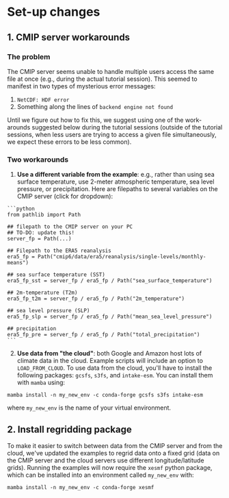 # Set-up changes

## 1. CMIP server workarounds
### The problem
The CMIP server seems unable to handle multiple users access the same file at once (e.g., during the actual tutorial session). This seemed to manifest in two types of mysterious error messages:
1. ```NetCDF: HDF error```
2. Something along the lines of ```backend engine not found```

Until we figure out how to fix this, we suggest using one of the work-arounds suggested below during the tutorial sessions (outside of the tutorial sessions, when less users are trying to access a given file simultaneously, we expect these errors to be less common). 

### Two workarounds
1. **Use a different variable from the example**: e.g., rather than using sea surface temperature, use 2-meter atmospheric temperature, sea level pressure, or precipitation. Here are filepaths to several variables on the CMIP server (click for dropdown):
````{dropdown} ERA5 filepaths on CMIP server
```python
from pathlib import Path

## filepath to the CMIP server on your PC 
## TO-DO: update this!
server_fp = Path(...)

## Filepath to the ERA5 reanalysis
era5_fp = Path("cmip6/data/era5/reanalysis/single-levels/monthly-means")

## sea surface temperature (SST)
era5_fp_sst = server_fp / era5_fp / Path("sea_surface_temperature")

## 2m-temperature (T2m)
era5_fp_t2m = server_fp / era5_fp / Path("2m_temperature")

## sea level pressure (SLP)
era5_fp_slp = server_fp / era5_fp / Path("mean_sea_level_pressure")

## precipitation
era5_fp_pre = server_fp / era5_fp / Path("total_precipitation")
```
````

2. **Use data from "the cloud"**: both Google and Amazon host lots of climate data in the cloud. Example scripts will include an option to ```LOAD_FROM_CLOUD```. To use data from the cloud, you'll have to install the following packages: ```gcsfs```, ```s3fs```, and ```intake-esm```. You can install them with ```mamba``` using:
```
mamba install -n my_new_env -c conda-forge gcsfs s3fs intake-esm
```
where ```my_new_env``` is the name of your virtual environment.

## 2. Install regridding package
To make it easier to switch between data from the CMIP server and from the cloud, we've updated the examples to regrid data onto a fixed grid (data on the CMIP server and the cloud servers use different longitude/latitude grids). Running the examples will now require the ```xesmf``` python package, which can be installed into an environment called ```my_new_env``` with:  
```
mamba install -n my_new_env -c conda-forge xesmf
```
